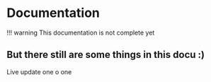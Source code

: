 # Documentation
!!! warning
    This documentation is not complete yet
## But there still are some things in this docu :)
Live update one o one
